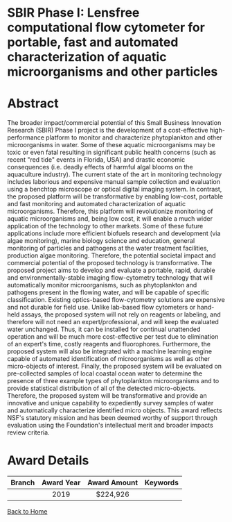 
SBIR Phase I: Lensfree computational flow cytometer for portable, fast and automated characterization of aquatic microorganisms and other particles
===================================================================================================================================================

# Abstract


The broader impact/commercial potential of this Small Business Innovation Research (SBIR) Phase I project is the development of a cost-effective high-performance platform to monitor and characterize phytoplankton and other microorganisms in water. Some of these aquatic microorganisms may be toxic or even fatal resulting in significant public health concerns (such as recent "red tide" events in Florida, USA) and drastic economic consequences (i.e. deadly effects of harmful algal blooms on the aquaculture industry). The current state of the art in monitoring technology includes laborious and expensive manual sample collection and evaluation using a benchtop microscope or optical digital imaging system. In contrast, the proposed platform will be transformative by enabling low-cost, portable and fast monitoring and automated characterization of aquatic microorganisms. Therefore, this platform will revolutionize monitoring of aquatic microorganisms and, being low cost, it will enable a much wider application of the technology to other markets. Some of these future applications include more efficient biofuels research and development (via algae monitoring), marine biology science and education, general monitoring of particles and pathogens at the water treatment facilities, production algae monitoring. Therefore, the potential societal impact and commercial potential of the proposed technology is transformative. The proposed project aims to develop and evaluate a portable, rapid, durable and environmentally-stable imaging flow-cytometry technology that will automatically monitor microorganisms, such as phytoplankton and pathogens present in the flowing water, and will be capable of specific classification. Existing optics-based flow-cytometry solutions are expensive and not durable for field use. Unlike lab-based flow cytometers or hand-held assays, the proposed system will not rely on reagents or labeling, and therefore will not need an expert/professional, and will keep the evaluated water unchanged. Thus, it can be installed for continual unattended operation and will be much more cost-effective per test due to elimination of an expert's time, costly reagents and fluorophores. Furthermore, the proposed system will also be integrated with a machine learning engine capable of automated identification of microorganisms as well as other micro-objects of interest. Finally, the proposed system will be evaluated on pre-collected samples of local coastal ocean water to determine the presence of three example types of phytoplankton microorganisms and to provide statistical distribution of all of the detected micro-objects. Therefore, the proposed system will be transformative and provide an innovative and unique capability to expediently survey samples of water and automatically characterize identified micro objects. This award reflects NSF's statutory mission and has been deemed worthy of support through evaluation using the Foundation's intellectual merit and broader impacts review criteria.  

# Award Details

|Branch|Award Year|Award Amount|Keywords|
| :---: | :---: | :---: | :---: |
||2019|$224,926||
  
  


[Back to Home](https://github.com/chrischow/dod_sbir_awards#433)